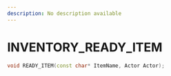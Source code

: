 ```yaml
---
description: No description available 
---
```


# INVENTORY\_READY_ITEM

```cpp
void READY_ITEM(const char* ItemName, Actor Actor);
```